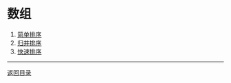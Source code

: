 # 数组
 1. [简单排序](01-A.md)
 2. [归并排序](01-B.md)
 3. [快速排序](01-C.md)


<!--基本操作

逆转

插入
（扩容）
删除
（保序 / 非保序）

二分查找
归并
（n归并）

-->

---
[返回目录](../index.md)